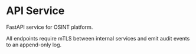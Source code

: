 # API Service

FastAPI service for OSINT platform.

All endpoints require mTLS between internal services and emit audit events to
an append-only log.
